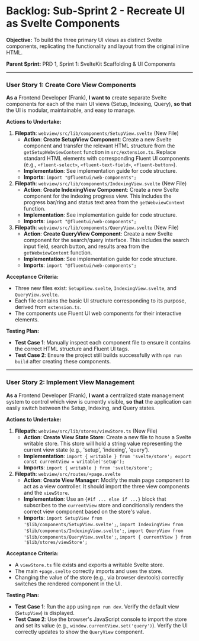 # Backlog: Sub-Sprint 2 - Recreate UI as Svelte Components

**Objective:** To build the three primary UI views as distinct Svelte components, replicating the functionality and layout from the original inline HTML.

**Parent Sprint:** PRD 1, Sprint 1: SvelteKit Scaffolding & UI Components

---

### User Story 1: Create Core View Components
**As a** Frontend Developer (Frank), **I want to** create separate Svelte components for each of the main UI views (Setup, Indexing, Query), **so that** the UI is modular, maintainable, and easy to manage.

**Actions to Undertake:**
1.  **Filepath**: `webview/src/lib/components/SetupView.svelte` (New File)
    -   **Action**: **Create SetupView Component**: Create a new Svelte component and transfer the relevant HTML structure from the `getSetupWebviewContent` function in `src/extension.ts`. Replace standard HTML elements with corresponding Fluent UI components (e.g., `<fluent-select>`, `<fluent-text-field>`, `<fluent-button>`).
    -   **Implementation**: See implementation guide for code structure.
    -   **Imports**: `import "@fluentui/web-components";`
2.  **Filepath**: `webview/src/lib/components/IndexingView.svelte` (New File)
    -   **Action**: **Create IndexingView Component**: Create a new Svelte component for the indexing progress view. This includes the progress bar/ring and status text area from the `getWebviewContent` function.
    -   **Implementation**: See implementation guide for code structure.
    -   **Imports**: `import "@fluentui/web-components";`
3.  **Filepath**: `webview/src/lib/components/QueryView.svelte` (New File)
    -   **Action**: **Create QueryView Component**: Create a new Svelte component for the search/query interface. This includes the search input field, search button, and results area from the `getWebviewContent` function.
    -   **Implementation**: See implementation guide for code structure.
    -   **Imports**: `import "@fluentui/web-components";`

**Acceptance Criteria:**
-   Three new files exist: `SetupView.svelte`, `IndexingView.svelte`, and `QueryView.svelte`.
-   Each file contains the basic UI structure corresponding to its purpose, derived from `extension.ts`.
-   The components use Fluent UI web components for their interactive elements.

**Testing Plan:**
-   **Test Case 1**: Manually inspect each component file to ensure it contains the correct HTML structure and Fluent UI tags.
-   **Test Case 2**: Ensure the project still builds successfully with `npm run build` after creating these components.

---

### User Story 2: Implement View Management
**As a** Frontend Developer (Frank), **I want** a centralized state management system to control which view is currently visible, **so that** the application can easily switch between the Setup, Indexing, and Query states.

**Actions to Undertake:**
1.  **Filepath**: `webview/src/lib/stores/viewStore.ts` (New File)
    -   **Action**: **Create View State Store**: Create a new file to house a Svelte writable store. This store will hold a string value representing the current view state (e.g., 'setup', 'indexing', 'query').
    -   **Implementation**: `import { writable } from 'svelte/store'; export const currentView = writable('setup');`
    -   **Imports**: `import { writable } from 'svelte/store';`
2.  **Filepath**: `webview/src/routes/+page.svelte`
    -   **Action**: **Create View Manager**: Modify the main page component to act as a view controller. It should import the three view components and the `viewStore`.
    -   **Implementation**: Use an `{#if ... else if ...}` block that subscribes to the `currentView` store and conditionally renders the correct view component based on the store's value.
    -   **Imports**: `import SetupView from '$lib/components/SetupView.svelte';`, `import IndexingView from '$lib/components/IndexingView.svelte';`, `import QueryView from '$lib/components/QueryView.svelte';`, `import { currentView } from '$lib/stores/viewStore';`

**Acceptance Criteria:**
-   A `viewStore.ts` file exists and exports a writable Svelte store.
-   The main `+page.svelte` correctly imports and uses the store.
-   Changing the value of the store (e.g., via browser devtools) correctly switches the rendered component in the UI.

**Testing Plan:**
-   **Test Case 1**: Run the app using `npm run dev`. Verify the default view (`SetupView`) is displayed.
-   **Test Case 2**: Use the browser's JavaScript console to import the store and set its value (e.g., `window.currentView.set('query')`). Verify the UI correctly updates to show the `QueryView` component.
